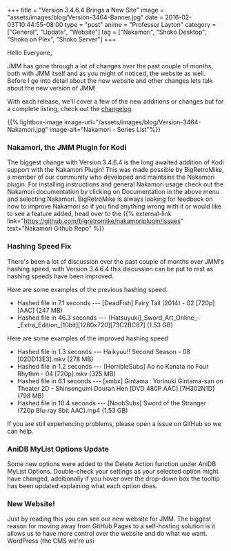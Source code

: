 +++
title = "Version 3.4.6.4 Brings a New Site"
image = "assets/images/blog/Version-3464-Banner.jpg"
date = 2016-02-03T10:44:55-08:00
type = "post"
anime = "Professor Layton"
category = ["General", "Update", "Website"]
tag = ["Nakamori", "Shoko Desktop", "Shoko on Plex", "Shoko Server"]
+++

Hello Everyone,

JMM has gone through a lot of changes over the past couple of months,
both with JMM itself and as you might of noticed, the website as well.
Before I go into detail about the new website and other changes lets
talk about the new version of JMM\!

With each release, we'll cover a few of the new additions or changes but
for a complete listing, check out the
[changelog](https://docs.shokoanime.com/changelog).

{{% lightbox-image image-url="/assets/images/blog/Version-3464-Nakamori.jpg" image-alt="Nakamori - Series List"%}}

### Nakamori, the JMM Plugin for Kodi

The biggest change with Version 3.4.6.4 is the long awaited addition of
Kodi support with the Nakamori Plugin\! This was made possible by
BigRetroMike, a member of our community who developed and maintains the
Nakamori plugin. For installing instructions and general Nakamori usage
check out the Nakamori documentation by clicking on Documentation in the
above menu and selecting Nakamori. BigRetroMike is always looking for
feedback on how to improve Nakamori so if you find anything wrong with
it or would like to see a feature added, head over to the {{% external-link link="https://github.com/bigretromike/nakamoriplugin/issues" text="Nakamori Github Repo" %}}

### Hashing Speed Fix

There's been a lot of discussion over the past couple of months over
JMM's hashing speed, with Version 3.4.6.4 this discussion can be put to
rest as hashing speeds have been improved.

Here are some examples of the previous hashing speed.

  - Hashed file in 7.1 seconds --- \[DeadFish\] Fairy Tail (2014) - 02
    \[720p\]\[AAC\] (247 MB)
  - Hashed file in 46.3 seconds ---
    \[Hatsuyuki\]\_Sword\_Art\_Online\_-\_Extra\_Edition\_\[10bit\]\[1280x720\]\[73C2BC87\]
    (1.53 GB)

Here are some examples of the improved hashing speed

  - Hashed file in 1.3 seconds --- Haikyuu\!\! Second Season - 08
    \[02DD13E3\].mkv (278 MB)
  - Hashed file in 1.2 seconds --- \[HorribleSubs\] Ao no Kanata no Four
    Rhythm - 04 \[720p\].mkv (325 MB)
  - Hashed file in 6.1 seconds --- \[xmbx\] Gintama ː Yorinuki
    Gintama-san on Theater 2D - Shinsengumi Douran Hen \[DVD 480P AAC\]
    \[7H302N1D\] (798 MB)
  - Hashed file in 10.4 seconds --- \[NoobSubs\] Sword of the Stranger
    (720p Blu-ray 8bit AAC).mp4 (1.53 GB)

If you are still experiencing problems, please open a issue on GitHub so
we can help.

### AniDB MyList Options Update

Some new options were added to the Delete Action function under AniDB
MyList Options. Double-check your settings as your selected option might
have changed, additionally if you hover over the drop-down box the
tooltip has been updated explaining what each option does.

### New Website\!

Just by reading this you can see our new website for JMM. The biggest
reason for moving away from GitHub Pages to a self-hosting solution is
it allows us to have more control over the website and do what we want.
WordPress (the CMS we're usi